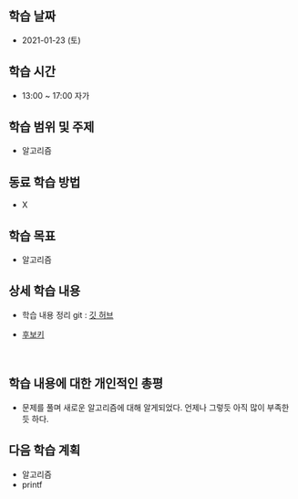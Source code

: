 학습 날짜
---
+ 2021-01-23 (토)

학습 시간
---
+ 13:00 ~ 17:00	자가

학습 범위 및 주제
---
+ 알고리즘

동료 학습 방법
---
+ X

학습 목표
---
+ 알고리즘

상세 학습 내용
---
+ 학습 내용 정리 git : [깃 허브](https://github.com/kiskim/study)   

+ [후보키](https://programmers.co.kr/learn/courses/30/lessons/42890)
<img src="">
<img src="">


학습 내용에 대한 개인적인 총평
---
+ 문제를 풀며 새로운 알고리즘에 대해 알게되었다. 언제나 그렇듯 아직 많이 부족한듯 하다.

다음 학습 계획
---
+ 알고리즘
+ printf
